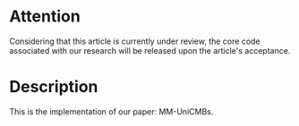 # Attention
Considering that this article is currently under review, the core code associated with our research will be released upon the article's acceptance.

# Description
This is the implementation of our paper: MM-UniCMBs.
